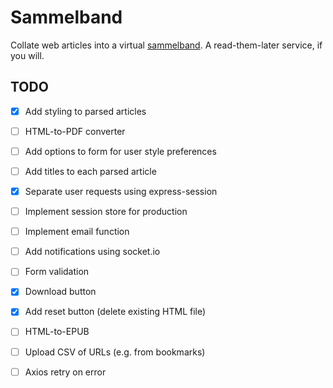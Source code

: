 # Sammelband

Collate web articles into a virtual [sammelband](https://en.wikipedia.org/wiki/Sammelband). A read-them-later service, if you will.

## TODO

- [X] Add styling to parsed articles
- [ ] HTML-to-PDF converter
- [ ] Add options to form for user style preferences
- [ ] Add titles to each parsed article
- [X] Separate user requests using express-session
- [ ] Implement session store for production
- [ ] Implement email function
- [ ] Add notifications using socket.io
- [ ] Form validation
- [X] Download button
- [X] Add reset button (delete existing HTML file)
- [ ] HTML-to-EPUB
- [ ] Upload CSV of URLs (e.g. from bookmarks)
- [ ] Axios retry on error

